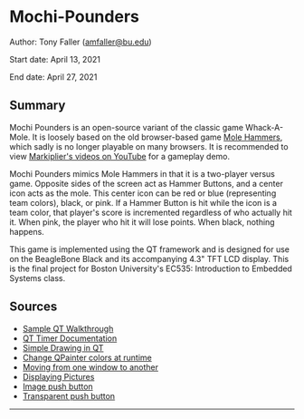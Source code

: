 # Mochi-Pounders
Author: Tony Faller (amfaller@bu.edu)

Start date: April 13, 2021

End date: April 27, 2021

## Summary
Mochi Pounders is an open-source variant of the classic game Whack-A-Mole. It is loosely based on the old browser-based game [Mole Hammers](https://www.miniplay.com/game/mole-hammers), which sadly is no longer playable on many browsers. It is recommended to view [Markiplier's videos on YouTube](https://www.youtube.com/watch?v=_hHIMMtUNGc&ab_channel=Markiplier) for a gameplay demo.

Mochi Pounders mimics Mole Hammers in that it is a two-player versus game. Opposite sides of the screen act as Hammer Buttons, and a center icon acts as the mole. This center icon can be red or blue (representing team colors), black, or pink. If a Hammer Button is hit while the icon is a team color, that player's score is incremented regardless of who actually hit it. When pink, the player who hit it will lose points. When black, nothing happens.

This game is implemented using the QT framework and is designed for use on the BeagleBone Black and its accompanying 4.3" TFT LCD display. This is the final project for Boston University's EC535: Introduction to Embedded Systems class.


## Sources
* [Sample QT Walkthrough](https://www.youtube.com/watch?v=I96uPDifZ1w&ab_channel=DerekBanas)
* [QT Timer Documentation](https://doc.qt.io/qt-5/timers.html)
* [Simple Drawing in QT](https://codeloop.org/qt5-qpainter-how-to-draw-rectangle/)
* [Change QPainter colors at runtime](https://stackoverflow.com/questions/59132441/how-to-draw-lines-able-to-change-color-in-qt)
* [Moving from one window to another](https://www.youtube.com/watch?v=VigUMAfE2q4&ab_channel=ProgrammingKnowledge)
* [Displaying Pictures](https://forum.qt.io/topic/71836/how-to-display-a-picture/7)
* [Image push button](https://stackoverflow.com/questions/3137805/how-to-set-image-on-qpushbutton)
* [Transparent push button](https://www.qtcentre.org/threads/53751-Transparent-Push-button-over-background-image)


----
